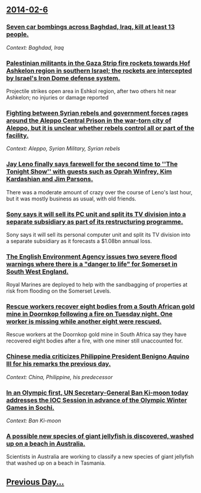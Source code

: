 ## [2014-02-6](/news/2014/02/6/index.md)

### [Seven car bombings across Baghdad, Iraq, kill at least 13 people. ](/news/2014/02/6/seven-car-bombings-across-baghdad-iraq-kill-at-least-13-people.md)
_Context: Baghdad, Iraq_

### [Palestinian militants in the Gaza Strip fire rockets towards Hof Ashkelon region in southern Israel; the rockets are intercepted by Israel's Iron Dome defense system. ](/news/2014/02/6/palestinian-militants-in-the-gaza-strip-fire-rockets-towards-hof-ashkelon-region-in-southern-israel-the-rockets-are-intercepted-by-israel-s.md)
Projectile strikes open area in Eshkol region, after two others hit near Ashkelon; no injuries or damage reported

### [Fighting between Syrian rebels and government forces rages around the Aleppo Central Prison in the war-torn city of Aleppo, but it is unclear whether rebels control all or part of the facility. ](/news/2014/02/6/fighting-between-syrian-rebels-and-government-forces-rages-around-the-aleppo-central-prison-in-the-war-torn-city-of-aleppo-but-it-is-unclea.md)
_Context: Aleppo, Syrian Military, Syrian rebels_

### [Jay Leno finally says farewell for the second time to ''The Tonight Show'' with guests such as Oprah Winfrey, Kim Kardashian and Jim Parsons. ](/news/2014/02/6/jay-leno-finally-says-farewell-for-the-second-time-to-the-tonight-show-with-guests-such-as-oprah-winfrey-kim-kardashian-and-jim-parsons.md)
There was a moderate amount of crazy over the course of Leno&apos;s last hour, but it was mostly business as usual, with old friends.

### [Sony says it will sell its PC unit and split its TV division into a separate subsidiary as part of its restructuring programme. ](/news/2014/02/6/sony-says-it-will-sell-its-pc-unit-and-split-its-tv-division-into-a-separate-subsidiary-as-part-of-its-restructuring-programme.md)
Sony says it will sell its personal computer unit and split its TV division into a separate subsidiary as it forecasts a $1.08bn annual loss.

### [The English Environment Agency issues two severe flood warnings where there is a "danger to life" for Somerset in South West England. ](/news/2014/02/6/the-english-environment-agency-issues-two-severe-flood-warnings-where-there-is-a-danger-to-life-for-somerset-in-south-west-england.md)
Royal Marines are deployed to help with the sandbagging of properties at risk from flooding on the Somerset Levels.

### [Rescue workers recover eight bodies from a South African gold mine in Doornkop following a fire on Tuesday night. One worker is missing while another eight were rescued. ](/news/2014/02/6/rescue-workers-recover-eight-bodies-from-a-south-african-gold-mine-in-doornkop-following-a-fire-on-tuesday-night-one-worker-is-missing-whil.md)
Rescue workers at the Doornkop gold mine in South Africa say they have recovered eight bodies after a fire, with one miner still unaccounted for.

### [Chinese media criticizes Philippine President Benigno Aquino III for his remarks the previous day. ](/news/2014/02/6/chinese-media-criticizes-philippine-president-benigno-aquino-iii-for-his-remarks-the-previous-day.md)
_Context: China, Philippine, his predecessor_

### [In an Olympic first, UN Secretary-General Ban Ki-moon today addresses the IOC Session in advance of the Olympic Winter Games in Sochi. ](/news/2014/02/6/in-an-olympic-first-un-secretary-general-ban-ki-moon-today-addresses-the-ioc-session-in-advance-of-the-olympic-winter-games-in-sochi.md)
_Context: Ban Ki-moon_

### [A possible new species of giant jellyfish is discovered, washed up on a beach in Australia. ](/news/2014/02/6/a-possible-new-species-of-giant-jellyfish-is-discovered-washed-up-on-a-beach-in-australia.md)
Scientists in Australia are working to classify a new species of giant jellyfish that washed up on a beach in Tasmania.

## [Previous Day...](/news/2014/02/5/index.md)

